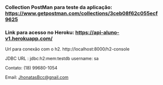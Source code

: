 ### Collection PostMan para teste da aplicação: https://www.getpostman.com/collections/3ceb08f62c055ecf9625
### Link para acesso no Heroku: https://api-aluno-v1.herokuapp.com/

Url para conexão com o h2. http://localhost:8000/h2-console

JDBC URL : jdbc:h2:mem:testdb username: sa


Contato: (18) 99680-1054 

Email: JhonatasBcc@gnail.com
